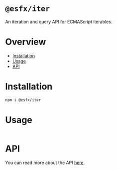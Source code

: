 # `@esfx/iter`

An iteration and query API for ECMAScript iterables.

# Overview

* [Installation](#installation)
* [Usage](#usage)
* [API](#api)

# Installation

```sh
npm i @esfx/iter
```

# Usage

```ts
```

# API

You can read more about the API [here](https://esfx.github.io/esfx/api/iter.html).

